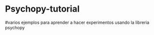 # Psychopy-tutorial
#varios ejemplos para aprender a hacer experimentos usando la libreria psychopy
